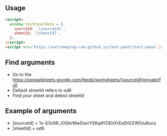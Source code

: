 ## Usage
```html
<script>
  window.testPanelData = {
    sourceId: '[sourceId]',
    sheetId: '[sheetId]',
  };
</script>
<script src="https://extremeprog-com.github.io/test-panel/test-panel.js"></script>
```

## Find arguments
* Go to the https://spreadsheets.google.com/feeds/worksheets/[sourceId]/private/full
* Default sheetId refers to od6
* Find your sheet and detect sheetId

## Example of arguments
* [sourceId] = 1x-S3x9R_iOGbrMwDwvYS6qAYDEhXrEa5HLEWlUu6ocs
* [sheetId] = od6
